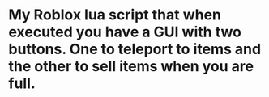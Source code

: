 # My Roblox lua script that when executed you have a GUI with two buttons. One to teleport to items and the other to sell items when you are full. 
